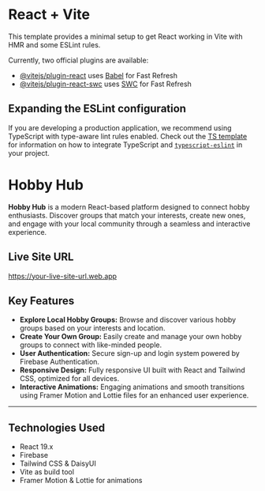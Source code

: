 # React + Vite

This template provides a minimal setup to get React working in Vite with HMR and some ESLint rules.

Currently, two official plugins are available:

- [@vitejs/plugin-react](https://github.com/vitejs/vite-plugin-react/blob/main/packages/plugin-react) uses [Babel](https://babeljs.io/) for Fast Refresh
- [@vitejs/plugin-react-swc](https://github.com/vitejs/vite-plugin-react/blob/main/packages/plugin-react-swc) uses [SWC](https://swc.rs/) for Fast Refresh

## Expanding the ESLint configuration

If you are developing a production application, we recommend using TypeScript with type-aware lint rules enabled. Check out the [TS template](https://github.com/vitejs/vite/tree/main/packages/create-vite/template-react-ts) for information on how to integrate TypeScript and [`typescript-eslint`](https://typescript-eslint.io) in your project.

# Hobby Hub

**Hobby Hub** is a modern React-based platform designed to connect hobby enthusiasts. Discover groups that match your interests, create new ones, and engage with your local community through a seamless and interactive experience.

## Live Site URL

https://your-live-site-url.web.app

## Key Features

- **Explore Local Hobby Groups:** Browse and discover various hobby groups based on your interests and location.
- **Create Your Own Group:** Easily create and manage your own hobby groups to connect with like-minded people.
- **User Authentication:** Secure sign-up and login system powered by Firebase Authentication.
- **Responsive Design:** Fully responsive UI built with React and Tailwind CSS, optimized for all devices.
- **Interactive Animations:** Engaging animations and smooth transitions using Framer Motion and Lottie files for an enhanced user experience.

---

## Technologies Used

- React 19.x
- Firebase
- Tailwind CSS & DaisyUI
- Vite as build tool
- Framer Motion & Lottie for animations
